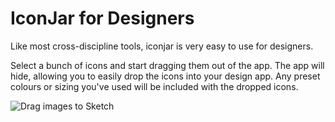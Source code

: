 # IconJar for  Designers  
  
Like most cross-discipline tools, iconjar is very easy to use for designers.   
  
Select a bunch of icons and start dragging them out of the app. The app will hide, allowing you to easily drop the icons into your design app. Any preset colours or sizing you've used will be included with the dropped icons.

![Drag images to Sketch](/images/icons-svg/iconjar-to-sketch.gif)
